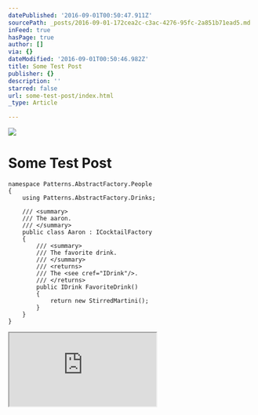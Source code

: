 ```yaml
---
datePublished: '2016-09-01T00:50:47.911Z'
sourcePath: _posts/2016-09-01-172cea2c-c3ac-4276-95fc-2a851b71ead5.md
inFeed: true
hasPage: true
author: []
via: {}
dateModified: '2016-09-01T00:50:46.982Z'
title: Some Test Post
publisher: {}
description: ''
starred: false
url: some-test-post/index.html
_type: Article

---
```

![](https://the-grid-user-content.s3-us-west-2.amazonaws.com/23e8a22e-f241-4ed3-8afd-4bfaa9a47d4d.jpg)

# Some Test Post

    namespace Patterns.AbstractFactory.People
    {
        using Patterns.AbstractFactory.Drinks;
    
        /// <summary>
        /// The aaron.
        /// </summary>
        public class Aaron : ICocktailFactory
        {
            /// <summary>
            /// The favorite drink.
            /// </summary>
            /// <returns>
            /// The <see cref="IDrink"/>.
            /// </returns>
            public IDrink FavoriteDrink()
            {
                return new StirredMartini();
            }
        }
    }

<iframe src="https://the-grid.github.io/ed-userhtml/?g=eJyzKU4uyiwoUSguSrZVyigpKSi20tdPzywu0UvPLMkoTdJLzs_VTy9KLKssyC9PLdK3MDG0NDe01MsqVrKz0YdotgMAY7sYDQ" style=""></iframe>